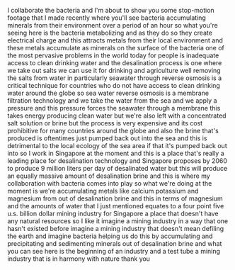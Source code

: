 
I collaborate the bacteria and I&#39;m about
to show you some stop-motion footage
that I made recently where you&#39;ll see
bacteria accumulating minerals from
their environment over a period of an
hour so what you&#39;re seeing here is the
bacteria metabolizing and as they do so
they create electrical charge and this
attracts metals from their local
environment and these metals accumulate
as minerals on the surface of the
bacteria one of the most pervasive
problems in the world today for people
is inadequate access to clean drinking
water and the desalination process is
one where we take out salts we can use
it for drinking and agriculture
well removing the salts from water in
particularly seawater through reverse
osmosis is a critical technique for
countries who do not have access to
clean drinking water around the globe so
sea water reverse osmosis is a membrane
filtration technology and we take the
water from the sea and we apply a
pressure and this pressure forces the
seawater through a membrane this takes
energy producing clean water but we&#39;re
also left with a concentrated salt
solution or brine
but the process is very expensive and
its cost prohibitive for many countries
around the globe
and also the brine that&#39;s produced is
oftentimes just pumped back out into the
sea and this is detrimental to the local
ecology of the sea area if that it&#39;s
pumped back out into so I work in
Singapore at the moment and this is a
place that&#39;s really a leading place for
desalination technology and Singapore
proposes by 2060 to produce 9 million
liters per day of desalinated water but
this will produce an equally massive
amount of desalination brine and this is
where my collaboration with bacteria
comes into play so what we&#39;re doing at
the moment is we&#39;re accumulating metals
like calcium potassium and magnesium
from out of desalination brine and this
in terms of magnesium and the amounts of
water that I just mentioned equates to a
four point five u.s. billion dollar
mining industry for Singapore a place
that doesn&#39;t have any natural resources
so I like it
imagine a mining industry in a way that
one hasn&#39;t existed before imagine a
mining industry that doesn&#39;t mean
defiling the earth and imagine bacteria
helping us do this by accumulating and
precipitating and sedimenting minerals
out of desalination brine and what you
can see here is the beginning of an
industry and a test tube a mining
industry that is in harmony with nature
thank you
